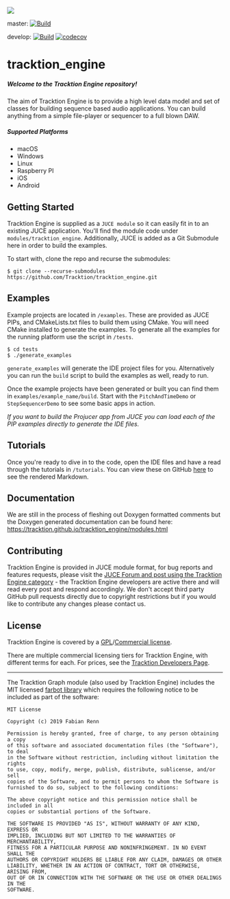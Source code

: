 ![](tutorials/images/tracktion_engine_powered.png)

master: [![Build](https://github.com/Tracktion/tracktion_engine/actions/workflows/build.yaml/badge.svg?branch=master)](https://github.com/Tracktion/tracktion_engine/actions/workflows/build.yaml)

develop: [![Build](https://github.com/Tracktion/tracktion_engine/actions/workflows/build.yaml/badge.svg?branch=develop)](https://github.com/Tracktion/tracktion_engine/actions/workflows/build.yaml)
[![codecov](https://codecov.io/gh/Tracktion/tracktion_engine/branch/develop/graph/badge.svg?token=jirhU03pQO)](https://codecov.io/gh/Tracktion/tracktion_engine)

# tracktion_engine
##### Welcome to the Tracktion Engine repository!
The aim of Tracktion Engine is to provide a high level data model and set of classes for building sequence based audio applications. You can build anything from a simple file-player or sequencer to a full blown DAW.

##### Supported Platforms
- macOS
- Windows
- Linux
- Raspberry PI
- iOS
- Android

## Getting Started
Tracktion Engine is supplied as a `JUCE module` so it can easily fit in to an existing JUCE application. You'll find the module code under `modules/tracktion_engine`. Additionally, JUCE is added as a Git Submodule here in order to build the examples.

To start with, clone the repo and recurse the submodules:
```
$ git clone --recurse-submodules https://github.com/Tracktion/tracktion_engine.git
```

## Examples
Example projects are located in `/examples`. These are provided as JUCE PIPs, and CMakeLists.txt files to build them using CMake. You will need CMake installed to generate the examples.
To generate all the examples for the running platform use the script in `/tests`.
```
$ cd tests
$ ./generate_examples
```
`generate_examples` will generate the IDE project files for you. Alternatively you can run the `build` script to build the examples as well, ready to run.

Once the example projects have been generated or built you can find them in `examples/example_name/build`.
Start with the `PitchAndTimeDemo` or `StepSequencerDemo` to see some basic apps in action.

*If you want to build the Projucer app from JUCE you can load each of the PIP examples directly to generate the IDE files.*

## Tutorials
Once you're ready to dive in to the code, open the IDE files and have a read through the tutorials in `/tutorials`. You can view these on GitHub [here](/tutorials) to see the rendered Markdown.

## Documentation
We are still in the process of fleshing out Doxygen formatted comments but the Doxygen generated documentation can be found here: https://tracktion.github.io/tracktion_engine/modules.html

## Contributing
Tracktion Engine is provided in JUCE module format, for bug reports and features requests, please visit the [JUCE Forum and post using the Tracktion Engine category](https://forum.juce.com/c/tracktion-engine) -
the Tracktion Engine developers are active there and will read every post and respond accordingly.
We don't accept third party GitHub pull requests directly due to copyright restrictions
but if you would like to contribute any changes please contact us.

## License
Tracktion Engine is covered by a [GPL](https://www.gnu.org/licenses/gpl-3.0.en.html)/[Commercial license](https://www.tracktion.com/develop/tracktion-engine).

There are multiple commercial licensing tiers for Tracktion Engine, with different terms for each.
For prices, see the [Tracktion Developers Page](https://www.tracktion.com/develop/tracktion-engine).

___
The Tracktion Graph module (also used by Tracktion Engine) includes the MIT licensed [farbot library](/modules/tracktion_graph/3rd_party/farbot) which requires the following notice to be included as part of the software:

```
MIT License

Copyright (c) 2019 Fabian Renn

Permission is hereby granted, free of charge, to any person obtaining a copy
of this software and associated documentation files (the "Software"), to deal
in the Software without restriction, including without limitation the rights
to use, copy, modify, merge, publish, distribute, sublicense, and/or sell
copies of the Software, and to permit persons to whom the Software is
furnished to do so, subject to the following conditions:

The above copyright notice and this permission notice shall be included in all
copies or substantial portions of the Software.

THE SOFTWARE IS PROVIDED "AS IS", WITHOUT WARRANTY OF ANY KIND, EXPRESS OR
IMPLIED, INCLUDING BUT NOT LIMITED TO THE WARRANTIES OF MERCHANTABILITY,
FITNESS FOR A PARTICULAR PURPOSE AND NONINFRINGEMENT. IN NO EVENT SHALL THE
AUTHORS OR COPYRIGHT HOLDERS BE LIABLE FOR ANY CLAIM, DAMAGES OR OTHER
LIABILITY, WHETHER IN AN ACTION OF CONTRACT, TORT OR OTHERWISE, ARISING FROM,
OUT OF OR IN CONNECTION WITH THE SOFTWARE OR THE USE OR OTHER DEALINGS IN THE
SOFTWARE.
```